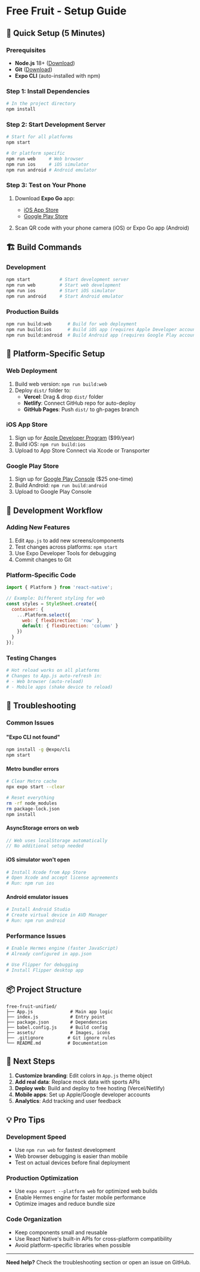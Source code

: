 # Free Fruit - Setup Guide

## 🚀 Quick Setup (5 Minutes)

### Prerequisites
- **Node.js** 18+ ([Download](https://nodejs.org/))
- **Git** ([Download](https://git-scm.com/))
- **Expo CLI** (auto-installed with npm)

### Step 1: Install Dependencies
```bash
# In the project directory
npm install
```

### Step 2: Start Development Server
```bash
# Start for all platforms
npm start

# Or platform specific
npm run web     # Web browser
npm run ios     # iOS simulator
npm run android # Android emulator
```

### Step 3: Test on Your Phone
1. Download **Expo Go** app:
   - [iOS App Store](https://apps.apple.com/app/expo-go/id982107779)
   - [Google Play Store](https://play.google.com/store/apps/details?id=host.exp.exponent)

2. Scan QR code with your phone camera (iOS) or Expo Go app (Android)

## 🏗️ Build Commands

### Development
```bash
npm start           # Start development server
npm run web         # Start web development
npm run ios         # Start iOS simulator
npm run android     # Start Android emulator
```

### Production Builds
```bash
npm run build:web      # Build for web deployment
npm run build:ios      # Build iOS app (requires Apple Developer account)
npm run build:android  # Build Android app (requires Google Play account)
```

## 📱 Platform-Specific Setup

### Web Deployment
1. Build web version: `npm run build:web`
2. Deploy `dist/` folder to:
   - **Vercel**: Drag & drop `dist/` folder
   - **Netlify**: Connect GitHub repo for auto-deploy
   - **GitHub Pages**: Push `dist/` to gh-pages branch

### iOS App Store
1. Sign up for [Apple Developer Program](https://developer.apple.com/) ($99/year)
2. Build iOS: `npm run build:ios`
3. Upload to App Store Connect via Xcode or Transporter

### Google Play Store
1. Sign up for [Google Play Console](https://play.google.com/console/) ($25 one-time)
2. Build Android: `npm run build:android`
3. Upload to Google Play Console

## 🔧 Development Workflow

### Adding New Features
1. Edit `App.js` to add new screens/components
2. Test changes across platforms: `npm start`
3. Use Expo Developer Tools for debugging
4. Commit changes to Git

### Platform-Specific Code
```javascript
import { Platform } from 'react-native';

// Example: Different styling for web
const styles = StyleSheet.create({
  container: {
    ...Platform.select({
      web: { flexDirection: 'row' },
      default: { flexDirection: 'column' }
    })
  }
});
```

### Testing Changes
```bash
# Hot reload works on all platforms
# Changes to App.js auto-refresh in:
# - Web browser (auto-reload)
# - Mobile apps (shake device to reload)
```

## 🐛 Troubleshooting

### Common Issues

#### "Expo CLI not found"
```bash
npm install -g @expo/cli
npm start
```

#### Metro bundler errors
```bash
# Clear Metro cache
npx expo start --clear

# Reset everything
rm -rf node_modules
rm package-lock.json
npm install
```

#### AsyncStorage errors on web
```javascript
// Web uses localStorage automatically
// No additional setup needed
```

#### iOS simulator won't open
```bash
# Install Xcode from App Store
# Open Xcode and accept license agreements
# Run: npm run ios
```

#### Android emulator issues
```bash
# Install Android Studio
# Create virtual device in AVD Manager
# Run: npm run android
```

### Performance Issues
```bash
# Enable Hermes engine (faster JavaScript)
# Already configured in app.json

# Use Flipper for debugging
# Install Flipper desktop app
```

## 📦 Project Structure

```
free-fruit-unified/
├── App.js              # Main app logic
├── index.js            # Entry point
├── package.json        # Dependencies
├── babel.config.js     # Build config
├── assets/             # Images, icons
├── .gitignore         # Git ignore rules
└── README.md          # Documentation
```

## 🎯 Next Steps

1. **Customize branding**: Edit colors in `App.js` theme object
2. **Add real data**: Replace mock data with sports APIs
3. **Deploy web**: Build and deploy to free hosting (Vercel/Netlify)
4. **Mobile apps**: Set up Apple/Google developer accounts
5. **Analytics**: Add tracking and user feedback

## 💡 Pro Tips

### Development Speed
- Use `npm run web` for fastest development
- Web browser debugging is easier than mobile
- Test on actual devices before final deployment

### Production Optimization
- Use `expo export --platform web` for optimized web builds
- Enable Hermes engine for faster mobile performance
- Optimize images and reduce bundle size

### Code Organization
- Keep components small and reusable
- Use React Native's built-in APIs for cross-platform compatibility
- Avoid platform-specific libraries when possible

---

**Need help?** Check the troubleshooting section or open an issue on GitHub.
